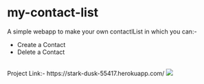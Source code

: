 # my-contact-list
A simple webapp to make your own contactlList in which you can:-
<ul>
  <li>Create a Contact </li>
  
  <li>Delete a Contact </li>
</ul>
<br>
Project Link:- https://stark-dusk-55417.herokuapp.com/
<img src="https://user-images.githubusercontent.com/67111661/190163480-1dd7699c-67cb-4df8-b79f-e5fdd4e15aa1.png" >
  
